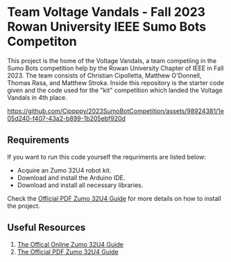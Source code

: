 # Team Voltage Vandals - Fall 2023 Rowan University IEEE Sumo Bots Competiton
This project is the home of the Voltage Vandals, a team competiing in the Sumo Bots competition help by the Rowan University Chapter of IEEE in Fall 2023. The team consists of Christian Cipolletta, Matthew O'Donnell, Thomas Rasa, and Matthew Stroka. Inside this repository is the starter code given and the code used for the "kit" competition which landed the Voltage Vandals in 4th place.


https://github.com/Cippppy/2023SumoBotCompetition/assets/98924381/1e05d240-f407-43a2-b899-1b205ebf920d


## Requirements
If you want to run this code yourself the requriments are listed below:

- Acquire an Zumo 32U4 robot kit.
- Download and install the Arduino IDE.
- Download and install all necessary libraries.

Check the [Official PDF Zumo 32U4 Guide](https://github.com/Cippppy/2023SumoBotCompetition/blob/main/zumo_32u4_robot.pdf) for more details on how to install the project.

## Useful Resources
1. [The Offical Online Zumo 32U4 Guide](https://www.pololu.com/docs/0J63)
2. [The Official PDF Zumo 32U4 Guide](https://github.com/Cippppy/2023SumoBotCompetition/blob/main/zumo_32u4_robot.pdf)
